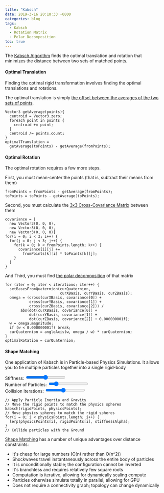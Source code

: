 ```yaml
---
title: "Kabsch"
date: 2019-3-16 20:10:33 -0000
categories: blog
tags:
  - Kabsch
  - Rotation Matrix
  - Polar Decomposition
toc: true
---
```


The [Kabsch Algorithm](https://en.wikipedia.org/wiki/Kabsch_algorithm) finds the optimal translation and rotation that minimizes the distance between two sets of matched points.

<!-- Hide the Table of Contents (but keep the navigation :^) ... -->
<script type="text/javascript">
  document.getElementsByClassName('toc')[0].style.display = 'none';
</script>
<!-- Load the Three.js library, assorted helpers, and the actual line fitting script code... -->
<script type="text/javascript" src="../../assets/js/three.js"></script>
<script type="text/javascript" src="../../assets/js/DragControls.js"></script>
<script type="text/javascript" src="../../assets/js/OrbitControls.js"></script>
<script type="text/javascript" src="../../assets/js/IK/Environment.js"></script>
<script type="text/javascript" src="../../assets/js/Kabsch/Kabsch.js" orbit="enabled" showAverage="false"></script>


#### Optimal Translation

Finding the optimal rigid transformation involves finding the optimal translations and rotations.

The optimal translation is simply [the offset between the averages of the two sets of points](https://en.wikipedia.org/wiki/Kabsch_algorithm#Translation).
```
Vector3 getAverage(points){
  centroid = Vector3.zero;
  foreach point in points {
    centroid += point;
  }
  centroid /= points.count;
}
optimalTranslation = 
  getAverage(toPoints) - getAverage(fromPoints);
```

<script type="text/javascript" src="../../assets/js/Kabsch/AverageMatching.js" orbit="enabled"></script>

#### Optimal Rotation

The optimal rotation requires a few more steps.

First, you must mean-center the points (that is, subtract their means from them)
```
fromPoints = fromPoints - getAverage(fromPoints);
toPoints = toPoints - getAverage(toPoints);
```

Second, you must calculate the [3x3 Cross-Covariance Matrix](https://en.wikipedia.org/wiki/Kabsch_algorithm#Computation_of_the_covariance_matrix) between them
```
covariance = [
  new Vector3(0, 0, 0), 
  new Vector3(0, 0, 0), 
  new Vector3(0, 0, 0)]
for(i = 0; i < 3; i++) {
  for(j = 0; j < 3; j++) {
    for(k = 0; k < fromPoints.length; k++) {
      covariance[i][j] += 
        fromPoints[k][i] * toPoints[k][j];
    }
  }
}
```

And Third, you must find [the polar decomposition](https://zalo.github.io/blog/polar-decomposition/#robust-polar-decomposition) of that matrix
```
for (iter = 0; iter < iterations; iter++) {
  setBasesFromQuaternion(curQuaternion, 
                         curXBasis, curYBasis, curZBasis);
  omega = (cross(curXBasis, covariance[0]) +
           cross(curYBasis, covariance[1]) +
           cross(curZBasis, covariance[2])) / 
       abs(dot(curXBasis, covariance[0]) +
           dot(curYBasis, covariance[1]) +
           dot(curZBasis, covariance[2]) + 0.000000001f);
  w = omega.magnitude;
  if (w < 0.000000001f) break;
  curQuaternion = angleAxis(w, omega / w) * curQuaternion;
}
optimalRotation = curQuaternion;
```

<script type="text/javascript" src="../../assets/js/Kabsch/Kabsch.js" orbit="enabled" showAverage="enabled"></script>


#### Shape Matching

One application of Kabsch is in Particle-based Physics Simulations.  It allows you to tie multiple particles together into a single rigid-body

<script type="text/javascript" src="../../assets/js/Kabsch/ShapeMatching.js" orbit="enabled"></script>
  <div class="slidecontainer">
      Stiffness: <input type="range" min="0" max="100" value="50" class="slider" id="stiffness">
  </div>
  <div class="slidecontainer">
      Number of Particles: <input type="range" min="3" max="50" value="10" class="slider" id="numParticles">
  </div>
  <div class="slidecontainer">
      Collision Iterations: <input type="range" min="1" max="10" value="5" class="slider" id="numParticles">
  </div>

```
// Apply Particle Inertia and Gravity
// Move the rigid points to match the physics spheres
kabsch(rigidPoints, physicsPoints);
// Move physics spheres to match the rigid spheres
for(i = 0; i < physicsPoints.length; i++) {
  lerp(physicsPoints[i], rigidPoints[i], stiffnessAlpha);
}
// Collide particles with the Ground
```

[Shape Matching](https://www.youtube.com/watch?v=CCIwiC37kks) has a number of unique advantages over distance constraints:
 - It's cheap for large numbers (O(n) rather than O(n^2))
 - Shockwaves travel instantaneously across the entire body of particles
 - It is unconditionally stable; the configuration cannot be inverted
 - It's branchless and requires relatively few square roots
 - Computation is iterative, allowing for dynamically scaling compute
 - Particles otherwise simulate totally in parallel, allowing for GPU
 - Does not require a connectivity graph; topology can change dynamically
